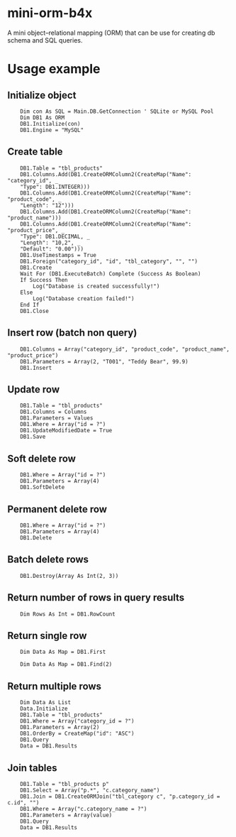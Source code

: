# mini-orm-b4x
A mini object–relational mapping (ORM) that can be use for creating db schema and SQL queries.

# Usage example

## Initialize object
```
    Dim con As SQL = Main.DB.GetConnection ' SQLite or MySQL Pool
    Dim DB1 As ORM
    DB1.Initialize(con)
    DB1.Engine = "MySQL"
```

## Create table
```
	DB1.Table = "tbl_products"
	DB1.Columns.Add(DB1.CreateORMColumn2(CreateMap("Name": "category_id", _
	"Type": DB1.INTEGER)))
	DB1.Columns.Add(DB1.CreateORMColumn2(CreateMap("Name": "product_code", _
	"Length": "12")))
	DB1.Columns.Add(DB1.CreateORMColumn2(CreateMap("Name": "product_name")))
	DB1.Columns.Add(DB1.CreateORMColumn2(CreateMap("Name": "product_price", _
	"Type": DB1.DECIMAL, _
	"Length": "10,2", _
	"Default": "0.00")))
	DB1.UseTimestamps = True
	DB1.Foreign("category_id", "id", "tbl_category", "", "")
	DB1.Create
	Wait For (DB1.ExecuteBatch) Complete (Success As Boolean)
	If Success Then		
		Log("Database is created successfully!")
	Else
		Log("Database creation failed!")
	End If
	DB1.Close
```

## Insert row (batch non query)
```
	DB1.Columns = Array("category_id", "product_code", "product_name", "product_price")
	DB1.Parameters = Array(2, "T001", "Teddy Bear", 99.9)
	DB1.Insert
```

## Update row
```
    DB1.Table = "tbl_products"
    DB1.Columns = Columns
    DB1.Parameters = Values
    DB1.Where = Array("id = ?")
    DB1.UpdateModifiedDate = True
    DB1.Save
```

## Soft delete row
```
    DB1.Where = Array("id = ?")
    DB1.Parameters = Array(4)
    DB1.SoftDelete
```

## Permanent delete row
```
    DB1.Where = Array("id = ?")
    DB1.Parameters = Array(4)
    DB1.Delete
```

## Batch delete rows
```
    DB1.Destroy(Array As Int(2, 3))
```

## Return number of rows in query results
```
    Dim Rows As Int = DB1.RowCount
```

## Return single row
```
    Dim Data As Map = DB1.First
```
```
    Dim Data As Map = DB1.Find(2)
```

## Return multiple rows
```
    Dim Data As List
    Data.Initialize
    DB1.Table = "tbl_products"
    DB1.Where = Array("category_id = ?")
    DB1.Parameters = Array(2)
    DB1.OrderBy = CreateMap("id": "ASC")
    DB1.Query
    Data = DB1.Results
```

## Join tables
```
    DB1.Table = "tbl_products p"
    DB1.Select = Array("p.*", "c.category_name")
    DB1.Join = DB1.CreateORMJoin("tbl_category c", "p.category_id = c.id", "")
    DB1.Where = Array("c.category_name = ?")
    DB1.Parameters = Array(value)
    DB1.Query
    Data = DB1.Results
```
